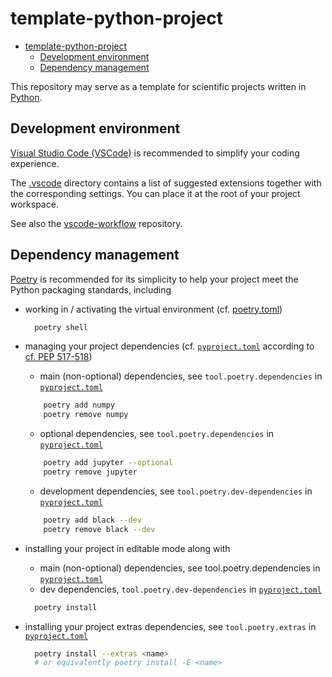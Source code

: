# template-python-project

- [template-python-project](#template-python-project)
  - [Development environment](#development-environment)
  - [Dependency management](#dependency-management)

This repository may serve as a template for scientific projects written in [Python](https://www.python.org/).

## Development environment

[Visual Studio Code (VSCode)](https://code.visualstudio.com/) is recommended to simplify your coding experience.

The [.vscode](https://github.com/guilgautier/template-python-project/blob/main/.vscode) directory contains a list of suggested extensions together with the corresponding settings.
You can place it at the root of your project workspace.

See also the [vscode-workflow](https://github.com/guilgautier/vscode-workflow) repository.

## Dependency management

[Poetry](https://python-poetry.org/) is recommended for its simplicity to help your project meet the Python packaging standards, including

- working in / activating the virtual environment (cf. [poetry.toml](poetry.toml))

  ```bash
    poetry shell
  ```

- managing your project dependencies (cf. [`pyproject.toml`](pyproject.toml) according to [cf. PEP 517-518](https://www.python.org/dev/peps/pep-0518/#file-format))

  - main (non-optional) dependencies, see `tool.poetry.dependencies` in [`pyproject.toml`](pyproject.toml)

  ```bash
      poetry add numpy
      poetry remove numpy
  ```

  - optional dependencies, see `tool.poetry.dependencies` in [`pyproject.toml`](pyproject.toml)

  ```bash
      poetry add jupyter --optional
      poetry remove jupyter
  ```

  - development dependencies, see `tool.poetry.dev-dependencies` in [`pyproject.toml`](pyproject.toml)

  ```bash
      poetry add black --dev
      poetry remove black --dev
  ```

- installing your project in editable mode along with

  - main (non-optional) dependencies, see tool.poetry.dependencies in [`pyproject.toml`](pyproject.toml)
  - dev dependencies, `tool.poetry.dev-dependencies` in [`pyproject.toml`](pyproject.toml)

  ```bash
    poetry install
  ```

- installing your project extras dependencies, see `tool.poetry.extras` in [`pyproject.toml`](pyproject.toml)

  ```bash
    poetry install --extras <name>
    # or equivalently poetry install -E <name>
  ```
